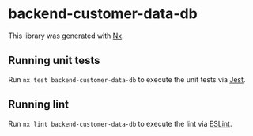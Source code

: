 # backend-customer-data-db

This library was generated with [Nx](https://nx.dev).

## Running unit tests

Run `nx test backend-customer-data-db` to execute the unit tests via [Jest](https://jestjs.io).

## Running lint

Run `nx lint backend-customer-data-db` to execute the lint via [ESLint](https://eslint.org/).

